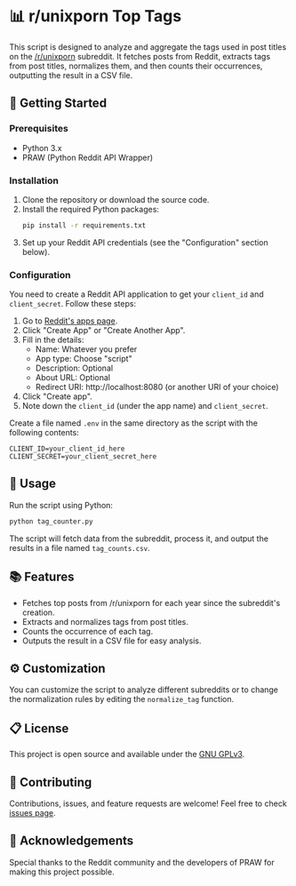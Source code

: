 # 📊 r/unixporn Top Tags

This script is designed to analyze and aggregate the tags used in post titles on the [/r/unixporn](https://www.reddit.com/r/unixporn/) subreddit. It fetches posts from Reddit, extracts tags from post titles, normalizes them, and then counts their occurrences, outputting the result in a CSV file.

## 🚀 Getting Started

### Prerequisites

- Python 3.x
- PRAW (Python Reddit API Wrapper)

### Installation

1. Clone the repository or download the source code.
2. Install the required Python packages:
   ```bash
   pip install -r requirements.txt
   ```
3. Set up your Reddit API credentials (see the "Configuration" section below).

### Configuration

You need to create a Reddit API application to get your `client_id` and `client_secret`. Follow these steps:

1. Go to [Reddit's apps page](https://www.reddit.com/prefs/apps).
2. Click "Create App" or "Create Another App".
3. Fill in the details:
   - Name: Whatever you prefer
   - App type: Choose "script"
   - Description: Optional
   - About URL: Optional
   - Redirect URI: http://localhost:8080 (or another URI of your choice)
4. Click "Create app".
5. Note down the `client_id` (under the app name) and `client_secret`.

Create a file named `.env` in the same directory as the script with the following contents:

```plaintext
CLIENT_ID=your_client_id_here
CLIENT_SECRET=your_client_secret_here
```

## 📝 Usage

Run the script using Python:

```bash
python tag_counter.py
```

The script will fetch data from the subreddit, process it, and output the results in a file named `tag_counts.csv`.

## 📚 Features

- Fetches top posts from /r/unixporn for each year since the subreddit's creation.
- Extracts and normalizes tags from post titles.
- Counts the occurrence of each tag.
- Outputs the result in a CSV file for easy analysis.

## ⚙️ Customization

You can customize the script to analyze different subreddits or to change the normalization rules by editing the `normalize_tag` function.

## 📋 License

This project is open source and available under the [GNU GPLv3](LICENSE).

## 🤝 Contributing

Contributions, issues, and feature requests are welcome! Feel free to check [issues page](https://github.com/dybdeskarphet/unixporn-top-tags/issues).

## 🌟 Acknowledgements

Special thanks to the Reddit community and the developers of PRAW for making this project possible.
